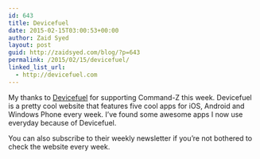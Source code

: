 ```yaml
---
id: 643
title: Devicefuel
date: 2015-02-15T03:00:53+00:00
author: Zaid Syed
layout: post
guid: http://zaidsyed.com/blog/?p=643
permalink: /2015/02/15/devicefuel/
linked_list_url:
  - http://devicefuel.com
---
```

My thanks to [Devicefuel](http://devicefuel.com) for supporting Command-Z this week. Devicefuel is a pretty cool website that features five cool apps for iOS, Android and Windows Phone every week. I&#8217;ve found some awesome apps I now use everyday because of Devicefuel.

You can also subscribe to their weekly newsletter if you&#8217;re not bothered to check the website every week.